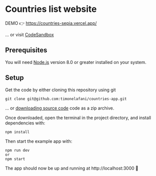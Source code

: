 #  Countries list website

DEMO 👉 https://countries-sepia.vercel.app/

... or visit [CodeSandbox](https://6cw1u.sse.codesandbox.io/countries)

## Prerequisites

You will need [Node.js](https://nodejs.org) version 8.0 or greater installed on your system.

## Setup

Get the code by either cloning this repository using git

```
git clone git@github.com:timonelafani/countries-app.git
```

... or [downloading source code](https://github.com/timonelafani/countries-app/archive/main.zip) code as a zip archive.

Once downloaded, open the terminal in the project directory, and install dependencies with:

```
npm install
```

Then start the example app with:

```
npm run dev
or
npm start
```

The app should now be up and running at http://localhost:3000 🚀
